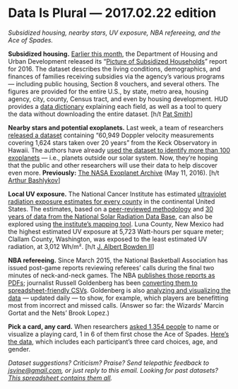 Data Is Plural — 2017.02.22 edition
===================================

*Subsidized housing, nearby stars, UV exposure, NBA refereeing, and the Ace of Spades.*


__Subsidized housing.__ [Earlier this month](https://twitter.com/HUDUSERnews/status/830145945987858436), the Department of Housing and Urban Development released its “[Picture of Subsidized Households](https://www.huduser.gov/portal/datasets/assthsg.html)” report for 2016. The dataset describes the living conditions, demographics, and finances of families receiving subsidies via the agency’s various programs — including public housing, Section 8 vouchers, and several others. The figures are provided for the entire U.S., by state, metro area, housing agency, city, county, Census tract, and even by housing development. HUD provides a [data dictionary](https://www.huduser.gov/portal/datasets/pictures/dictionary_2016.pdf) explaining each field, as well as a tool to query the data without downloading the entire dataset. [h/t [Pat Smith](https://twitter.com/cityresearch)]


__Nearby stars and potential exoplanets.__ Last week, a team of researchers [released a dataset](http://home.dtm.ciw.edu/ebps/data/) containing “60,949 Doppler velocity measurements covering 1,624 stars taken over 20 years” from the Keck Observatory in Hawaii. The authors have already [used the dataset to identify more than 100 exoplanets](http://news.mit.edu/2017/dataset-nearby-stars-available-public-exoplanets-0213) — i.e., planets outside our solar system. Now, they’re hoping that the public and other researchers will use their data to help discover even more. __Previously:__ [The NASA Exoplanet Archive](https://www.data-is-plural.com/archive/2016-05-11-edition) (May 11, 2016). [h/t [Arthur Bashlykov](https://www.linkedin.com/in/arthur-bashlykov-8a3b2b102)]


__Local UV exposure.__ The National Cancer Institute has estimated [ultraviolet radiation exposure estimates for every county](https://gis.cancer.gov/tools/uv-exposure/) in the continental United States. The estimates, based on a [peer-reviewed methodology](https://www.researchgate.net/profile/Zaria_Tatalovich/publication/228942287_A_comparison_of_thiessen-polygon_kriging_and_spline_models_of_UV_exposure/links/56605c3b08aebae678aa0abf.pdf) and [30 years of data from the National Solar Radiation Data Base](http://rredc.nrel.gov/solar/old_data/nsrdb/), can also be explored using [the institute’s mapping tool](https://gis.cancer.gov/geoviewer/app/). Luna County, New Mexico had the highest estimated UV exposure at 5,723 Watt-hours per square meter; Clallam County, Washington, was exposed to the least estimated UV radiation, at 3,012 Wh/m². [h/t [J. Albert Bowden II](https://data.world/albert/us-county-level-uv-exposure)]


__NBA refereeing.__ Since March 2015, the National Basketball Association has issued post-game reports reviewing referees’ calls during the final two minutes of neck-and-neck games. The NBA [publishes those reports as PDFs](http://official.nba.com/nba-last-two-minute-reports-archive/); journalist Russell Goldenberg has been [converting them to spreadsheet-friendly CSVs](https://github.com/polygraph-cool/last-two-minute-report/tree/master/output). Goldenberg is also [analyzing and visualizing the data](https://pudding.cool/2017/02/two-minute-report/) — updated daily — to show, for example, which players are benefitting most from incorrect and missed calls. (Answer so far: the Wizards’ Marcin Gortat and the Nets’ Brook Lopez.)


__Pick a card, any card.__ When researchers [asked 1,354 people](http://www.psychologyofmagic.org/research/cards/paper.html) to name or visualize a playing card, 1 in 6 of them first chose the Ace of Spades. [Here’s the data](https://osf.io/534g2/), which includes each participant’s three card choices, age, and gender.


*Dataset suggestions? Criticism? Praise? Send telepathic feedback to <jsvine@gmail.com>, or just reply to this email. Looking for past datasets? [This spreadsheet contains them all](https://docs.google.com/spreadsheets/d/1wZhPLMCHKJvwOkP4juclhjFgqIY8fQFMemwKL2c64vk).*